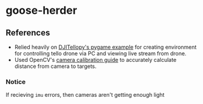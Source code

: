 # goose-herder

## References

-   Relied heavily on [DJITellopy's pygame example]("https://www.youtube.com/watch?v=muTznEnt9oMhttps://github.com/damiafuentes/DJITelloPy/blob/master/examples/manual-control-pygame.py") for creating environment for controlling tello drone via PC and viewing live stream from drone.
-   Used OpenCV's [camera calibration guide]("https://docs.opencv.org/2.4/doc/tutorials/calib3d/camera_calibration/camera_calibration.html") to accurately calculate distance from camera to targets.

### Notice

If recieving `imu` errors, then cameras aren't getting enough light
